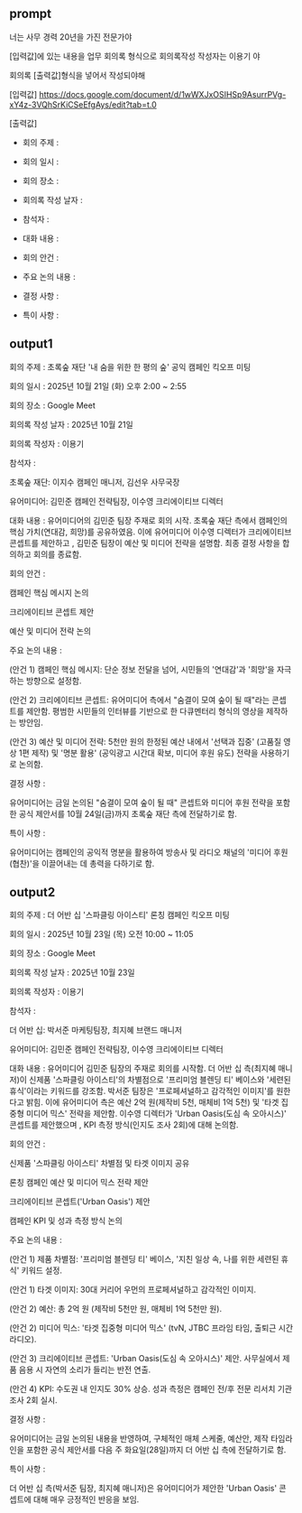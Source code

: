 ## prompt
너는 사무 경력 20년을 가진 전문가야



[입력값]에 있는 내용을 업무 회의록 형식으로 회의록작성
작성자는 이용기 야



회의록 [출력값]형식을 넣어서 작성되야해







[입력값] https://docs.google.com/document/d/1wWXJxOSIHSp9AsurrPVg-xY4z-3VQhSrKiCSeEfgAys/edit?tab=t.0







[출력값]



- 회의 주제 : 

- 회의 일시 :

- 회의 장소 :

- 회의록 작성 날자 :

- 참석자 :

- 대화 내용 : 

- 회의 안건 : 

- 주요 논의 내용 :

- 결정 사항 :

- 특이 사항 : 

## output1

회의 주제 : 초록숲 재단 '내 숨을 위한 한 평의 숲' 공익 캠페인 킥오프 미팅 

회의 일시 : 2025년 10월 21일 (화) 오후 2:00 ~ 2:55 

회의 장소 : Google Meet 

회의록 작성 날자 : 2025년 10월 21일

회의록 작성자 : 이용기

참석자 :

초록숲 재단: 이지수 캠페인 매니저, 김선우 사무국장 

유어미디어: 김민준 캠페인 전략팀장, 이수영 크리에이티브 디렉터 

대화 내용 : 유어미디어의 김민준 팀장 주재로 회의 시작. 초록숲 재단 측에서 캠페인의 핵심 가치(연대감, 희망)를 공유하였음. 이에 유어미디어 이수영 디렉터가 크리에이티브 콘셉트를 제안하고 , 김민준 팀장이 예산 및 미디어 전략을 설명함. 최종 결정 사항을 합의하고 회의를 종료함.

회의 안건 :

캠페인 핵심 메시지 논의 

크리에이티브 콘셉트 제안 

예산 및 미디어 전략 논의 

주요 논의 내용 :

(안건 1) 캠페인 핵심 메시지: 단순 정보 전달을 넘어, 시민들의 '연대감'과 '희망'을 자극하는 방향으로 설정함.

(안건 2) 크리에이티브 콘셉트: 유어미디어 측에서 "숨결이 모여 숲이 될 때"라는 콘셉트를 제안함. 평범한 시민들의 인터뷰를 기반으로 한 다큐멘터리 형식의 영상을 제작하는 방안임.

(안건 3) 예산 및 미디어 전략: 5천만 원의 한정된 예산 내에서 '선택과 집중' (고품질 영상 1편 제작) 및 '명분 활용' (공익광고 시간대 확보, 미디어 후원 유도) 전략을 사용하기로 논의함.

결정 사항 :

유어미디어는 금일 논의된 "숨결이 모여 숲이 될 때" 콘셉트와 미디어 후원 전략을 포함한 공식 제안서를 10월 24일(금)까지 초록숲 재단 측에 전달하기로 함.

특이 사항 :

유어미디어는 캠페인의 공익적 명분을 활용하여 방송사 및 라디오 채널의 '미디어 후원(협찬)'을 이끌어내는 데 총력을 다하기로 함.

## output2

회의 주제 : 더 어반 십 '스파클링 아이스티' 론칭 캠페인 킥오프 미팅 

회의 일시 : 2025년 10월 23일 (목) 오전 10:00 ~ 11:05 

회의 장소 : Google Meet 

회의록 작성 날자 : 2025년 10월 23일

회의록 작성자 : 이용기

참석자 :

더 어반 십: 박서준 마케팅팀장, 최지혜 브랜드 매니저 

유어미디어: 김민준 캠페인 전략팀장, 이수영 크리에이티브 디렉터 

대화 내용 : 유어미디어 김민준 팀장의 주재로 회의를 시작함. 더 어반 십 측(최지혜 매니저)이 신제품 '스파클링 아이스티'의 차별점으로 '프리미엄 블렌딩 티' 베이스와 '세련된 휴식'이라는 키워드를 강조함. 박서준 팀장은 '프로페셔널하고 감각적인 이미지'를 원한다고 밝힘. 이에 유어미디어 측은 예산 2억 원(제작비 5천, 매체비 1억 5천) 및 '타겟 집중형 미디어 믹스' 전략을 제안함. 이수영 디렉터가 'Urban Oasis(도심 속 오아시스)' 콘셉트를 제안했으며 , KPI 측정 방식(인지도 조사 2회)에 대해 논의함.

회의 안건 :

신제품 '스파클링 아이스티' 차별점 및 타겟 이미지 공유

론칭 캠페인 예산 및 미디어 믹스 전략 제안

크리에이티브 콘셉트('Urban Oasis') 제안

캠페인 KPI 및 성과 측정 방식 논의

주요 논의 내용 :

(안건 1) 제품 차별점: '프리미엄 블렌딩 티' 베이스, '지친 일상 속, 나를 위한 세련된 휴식' 키워드 설정.

(안건 1) 타겟 이미지: 30대 커리어 우먼의 프로페셔널하고 감각적인 이미지.

(안건 2) 예산: 총 2억 원 (제작비 5천만 원, 매체비 1억 5천만 원).

(안건 2) 미디어 믹스: '타겟 집중형 미디어 믹스' (tvN, JTBC 프라임 타임, 출퇴근 시간 라디오).

(안건 3) 크리에이티브 콘셉트: 'Urban Oasis(도심 속 오아시스)' 제안. 사무실에서 제품 음용 시 자연의 소리가 들리는 반전 연출.

(안건 4) KPI: 수도권 내 인지도 30% 상승. 성과 측정은 캠페인 전/후 전문 리서치 기관 조사 2회 실시.

결정 사항 :

유어미디어는 금일 논의된 내용을 반영하여, 구체적인 매체 스케줄, 예산안, 제작 타임라인을 포함한 공식 제안서를 다음 주 화요일(28일)까지 더 어반 십 측에 전달하기로 함.

특이 사항 :

더 어반 십 측(박서준 팀장, 최지혜 매니저)은 유어미디어가 제안한 'Urban Oasis' 콘셉트에 대해 매우 긍정적인 반응을 보임.